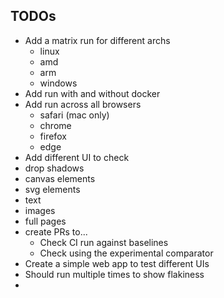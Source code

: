 ## TODOs

- Add a matrix run for different archs
  - linux
  - amd
  - arm
  - windows
- Add run with and without docker
- Add run across all browsers
  - safari (mac only)
  - chrome
  - firefox
  - edge
- Add different UI to check
 - drop shadows
 - canvas elements
 - svg elements
 - text
 - images
 - full pages
- create PRs to...
  - Check CI run against baselines
  - Check using the experimental comparator
- Create a simple web app to test different UIs
- Should run multiple times to show flakiness
-
